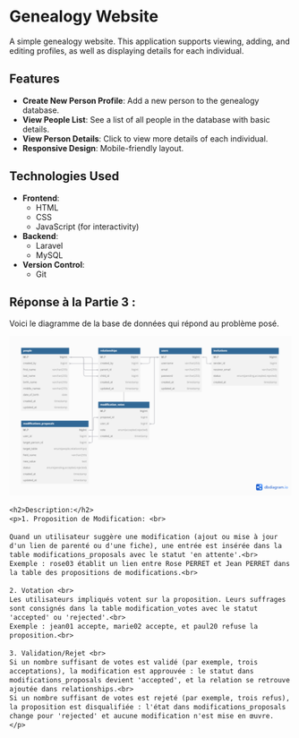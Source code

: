 # Genealogy Website

A simple genealogy website.
This application supports viewing, adding, and editing profiles, as well as displaying details for each individual.

## Features

- **Create New Person Profile**: Add a new person to the genealogy database.
- **View People List**: See a list of all people in the database with basic details.
- **View Person Details**: Click to view more details of each individual.
- **Responsive Design**: Mobile-friendly layout.

## Technologies Used

- **Frontend**:
  - HTML
  - CSS
  - JavaScript (for interactivity)
- **Backend**:
  - Laravel 
  - MySQL 
- **Version Control**:
  - Git

<!-- Réponse de la partie 3 -->
<div class="image-section">
    <h2>Réponse à la Partie 3 :</h2>
    <p>Voici le diagramme de la base de données qui répond au problème posé.</p>
   <img src="genealogie-project/public/diag.png" alt="Diagramme de la base de données">

  
    <h2>Description:</h2>
    <p>1. Proposition de Modification: <br>

    Quand un utilisateur suggère une modification (ajout ou mise à jour d'un lien de parenté ou d'une fiche), une entrée est insérée dans la table modifications_proposals avec le statut 'en attente'.<br>
    Exemple : rose03 établit un lien entre Rose PERRET et Jean PERRET dans la table des propositions de modifications.<br>

    2. Votation <br>
    Les utilisateurs impliqués votent sur la proposition. Leurs suffrages sont consignés dans la table modification_votes avec le statut 'accepted' ou 'rejected'.<br>
    Exemple : jean01 accepte, marie02 accepte, et paul20 refuse la proposition.<br>

    3. Validation/Rejet <br>
    Si un nombre suffisant de votes est validé (par exemple, trois acceptations), la modification est approuvée : le statut dans modifications_proposals devient 'accepted', et la relation se retrouve ajoutée dans relationships.<br>
    Si un nombre suffisant de votes est rejeté (par exemple, trois refus), la proposition est disqualifiée : l'état dans modifications_proposals change pour 'rejected' et aucune modification n'est mise en œuvre.
    </p>
</div>




